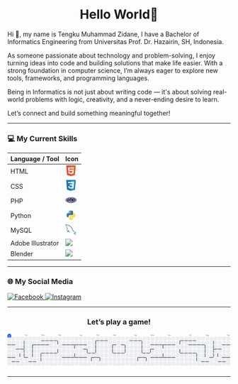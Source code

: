 <h1 align="center">Hello World👋</h1>

<p align="left">
Hi 👋, my name is Tengku Muhammad Zidane, I have a Bachelor of Informatics Engineering from Universitas Prof. Dr. Hazairin, SH, Indonesia.

As someone passionate about technology and problem-solving, I enjoy turning ideas into code and building solutions that make life easier. With a strong foundation in computer science, I’m always eager to explore new tools, frameworks, and programming languages.

Being in Informatics is not just about writing code — it's about solving real-world problems with logic, creativity, and a never-ending desire to learn.

Let’s connect and build something meaningful together!
</p>

---


### 💻 My Current Skills

| Language / Tool | Icon |
|------------------|------|
| HTML | <img src="https://raw.githubusercontent.com/devicons/devicon/master/icons/html5/html5-original.svg" width="25"/> |
| CSS | <img src="https://raw.githubusercontent.com/devicons/devicon/master/icons/css3/css3-original.svg" width="25"/> |
| PHP | <img src="https://raw.githubusercontent.com/devicons/devicon/master/icons/php/php-original.svg" width="25"/> |
| Python | <img src="https://raw.githubusercontent.com/devicons/devicon/master/icons/python/python-original.svg" width="25"/> |
| MySQL | <img src="https://raw.githubusercontent.com/devicons/devicon/master/icons/mysql/mysql-original.svg" width="25"/> |
| Adobe Illustrator | <img src="https://www.vectorlogo.zone/logos/adobe_illustrator/adobe_illustrator-icon.svg" width="25"/> |
| Blender | <img src="https://download.blender.org/branding/community/blender_community_badge_white.svg" width="25"/> |


---


### 🌐 My Social Media

<p align="left">
  <a href="https://fb.com/zytn" target="_blank">
    <img src="https://raw.githubusercontent.com/rahuldkjain/github-profile-readme-generator/master/src/images/icons/Social/facebook.svg" alt="Facebook" height="30" width="40" />
  </a>
  <a href="https://instagram.com/qou_is" target="_blank">
    <img src="https://raw.githubusercontent.com/rahuldkjain/github-profile-readme-generator/master/src/images/icons/Social/instagram.svg" alt="Instagram" height="30" width="40" />
  </a>
</p>


---

<h3 align="center">Let’s play a game!</h3>

<picture>
  <source media="(prefers-color-scheme: dark)" srcset="https://raw.githubusercontent.com/TM-Zydan/TM-Zydan/output/pacman-contribution-graph-dark.svg">
  <source media="(prefers-color-scheme: light)" srcset="https://raw.githubusercontent.com/TM-Zydan/TM-Zydan/output/pacman-contribution-graph.svg">
  <img alt="pacman contribution graph" src="https://raw.githubusercontent.com/TM-Zydan/TM-Zydan/output/pacman-contribution-graph.svg">
</picture>

---


